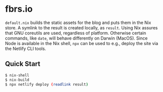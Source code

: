 # fbrs.io

`default.nix` builds the static assets for the blog and puts them in the Nix store. A symlink to the result is created locally, as `result`. Using Nix assures that GNU coreutils are used, regardless of platform. Otherwise certain commands, like `date`, will behave differently on Darwin (MacOS). Since Node is available in the Nix shell, `npx` can be used to e.g., deploy the site via the Netlify CLI tools.

## Quick Start

```sh
$ nix-shell
$ nix-build
$ npx netlify deploy (readlink result)
```
